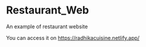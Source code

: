 # Restaurant_Web
An example of restaurant website

You can access it on https://radhikacuisine.netlify.app/
